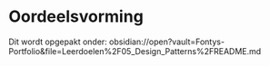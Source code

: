 # Oordeelsvorming

Dit wordt opgepakt onder: obsidian://open?vault=Fontys-Portfolio&file=Leerdoelen%2F05_Design_Patterns%2FREADME.md